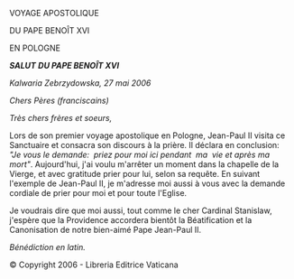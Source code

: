 VOYAGE APOSTOLIQUE

DU PAPE BENOÎT XVI

EN POLOGNE

***SALUT*** ***DU PAPE BENOÎT XVI***

*Kalwaria Zebrzydowska, 27 mai 2006*

*Chers Pères (franciscains)*

*Très chers frères et soeurs,*

Lors de son premier voyage apostolique en Pologne, Jean-Paul II visita ce Sanctuaire et consacra son discours à la prière. Il déclara en conclusion:  *"Je vous le demande:  priez pour moi ici pendant  ma  vie et après ma mort"*. Aujourd'hui, j'ai voulu m'arrêter un moment dans la chapelle de la Vierge, et avec gratitude prier pour lui, selon sa requête. En suivant l'exemple de Jean-Paul II, je m'adresse moi aussi à vous avec la demande cordiale de prier pour moi et pour toute l'Eglise.

Je voudrais dire que moi aussi, tout comme le cher Cardinal Stanislaw, j'espère que la Providence accordera bientôt la Béatification et la Canonisation de notre bien-aimé Pape Jean-Paul II.

*Bénédiction en latin.*

© Copyright 2006 - Libreria Editrice Vaticana